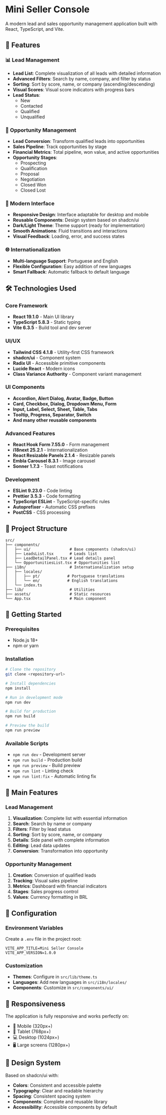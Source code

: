 # Mini Seller Console

A modern lead and sales opportunity management application built with React, TypeScript, and Vite.

## 🚀 Features

### 📊 Lead Management
- **Lead List**: Complete visualization of all leads with detailed information
- **Advanced Filters**: Search by name, company, and filter by status
- **Sorting**: Sort by score, name, or company (ascending/descending)
- **Visual Scores**: Visual score indicators with progress bars
- **Lead Status**: 
  - New
  - Contacted
  - Qualified
  - Unqualified

### 💼 Opportunity Management
- **Lead Conversion**: Transform qualified leads into opportunities
- **Sales Pipeline**: Track opportunities by stage
- **Financial Metrics**: Total pipeline, won value, and active opportunities
- **Opportunity Stages**:
  - Prospecting
  - Qualification
  - Proposal
  - Negotiation
  - Closed Won
  - Closed Lost

### 🎨 Modern Interface
- **Responsive Design**: Interface adaptable for desktop and mobile
- **Reusable Components**: Design system based on shadcn/ui
- **Dark/Light Theme**: Theme support (ready for implementation)
- **Smooth Animations**: Fluid transitions and interactions
- **Visual Feedback**: Loading, error, and success states

### 🌐 Internationalization
- **Multi-language Support**: Portuguese and English
- **Flexible Configuration**: Easy addition of new languages
- **Smart Fallback**: Automatic fallback to default language

## 🛠️ Technologies Used

### Core Framework
- **React 19.1.0** - Main UI library
- **TypeScript 5.8.3** - Static typing
- **Vite 6.3.5** - Build tool and dev server

### UI/UX
- **Tailwind CSS 4.1.8** - Utility-first CSS framework
- **shadcn/ui** - Component system
- **Radix UI** - Accessible primitive components
- **Lucide React** - Modern icons
- **Class Variance Authority** - Component variant management

### UI Components
- **Accordion, Alert Dialog, Avatar, Badge, Button**
- **Card, Checkbox, Dialog, Dropdown Menu, Form**
- **Input, Label, Select, Sheet, Table, Tabs**
- **Tooltip, Progress, Separator, Switch**
- **And many other reusable components**

### Advanced Features
- **React Hook Form 7.55.0** - Form management
- **i18next 25.2.1** - Internationalization
- **React Resizable Panels 2.1.4** - Resizable panels
- **Embla Carousel 8.3.1** - Image carousel
- **Sonner 1.7.3** - Toast notifications

### Development
- **ESLint 9.23.0** - Code linting
- **Prettier 3.5.3** - Code formatting
- **TypeScript ESLint** - TypeScript-specific rules
- **Autoprefixer** - Automatic CSS prefixes
- **PostCSS** - CSS processing

## 📁 Project Structure

```
src/
├── components/
│   ├── ui/                 # Base components (shadcn/ui)
│   ├── LeadsList.tsx       # Leads list
│   ├── LeadDetailPanel.tsx # Lead details panel
│   └── OpportunitiesList.tsx # Opportunities list
├── i18n/                   # Internationalization setup
│   ├── locales/
│   │   ├── pt/            # Portuguese translations
│   │   └── en/            # English translations
│   └── index.ts
├── lib/                    # Utilities
├── assets/                 # Static resources
└── App.tsx                 # Main component
```

## 🚀 Getting Started

### Prerequisites
- Node.js 18+ 
- npm or yarn

### Installation
```bash
# Clone the repository
git clone <repository-url>

# Install dependencies
npm install

# Run in development mode
npm run dev

# Build for production
npm run build

# Preview the build
npm run preview
```

### Available Scripts
- `npm run dev` - Development server
- `npm run build` - Production build
- `npm run preview` - Build preview
- `npm run lint` - Linting check
- `npm run lint:fix` - Automatic linting fix

## 🎯 Main Features

### Lead Management
1. **Visualization**: Complete list with essential information
2. **Search**: Search by name or company
3. **Filters**: Filter by lead status
4. **Sorting**: Sort by score, name, or company
5. **Details**: Side panel with complete information
6. **Editing**: Lead data updates
7. **Conversion**: Transformation into opportunity

### Opportunity Management
1. **Creation**: Conversion of qualified leads
2. **Tracking**: Visual sales pipeline
3. **Metrics**: Dashboard with financial indicators
4. **Stages**: Sales progress control
5. **Values**: Currency formatting in BRL

## 🔧 Configuration

### Environment Variables
Create a `.env` file in the project root:
```env
VITE_APP_TITLE=Mini Seller Console
VITE_APP_VERSION=1.0.0
```

### Customization
- **Themes**: Configure in `src/lib/theme.ts`
- **Languages**: Add new languages in `src/i18n/locales/`
- **Components**: Customize in `src/components/ui/`

## 📱 Responsiveness

The application is fully responsive and works perfectly on:
- 📱 Mobile (320px+)
- 📱 Tablet (768px+)
- 💻 Desktop (1024px+)
- 🖥️ Large screens (1280px+)

## 🎨 Design System

Based on shadcn/ui with:
- **Colors**: Consistent and accessible palette
- **Typography**: Clear and readable hierarchy
- **Spacing**: Consistent spacing system
- **Components**: Complete and reusable library
- **Accessibility**: Accessible components by default
